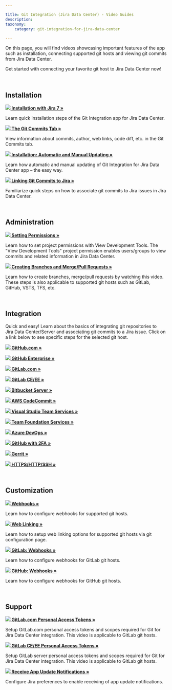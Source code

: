 ```yaml
---

title: Git Integration (Jira Data Center) - Video Guides
description:
taxonomy:
    category: git-integration-for-jira-data-center

---
```


On this page, you will find videos showcasing important features of the app such as installation, connecting supported git hosts and viewing git commits from Jira Data Center.

Get started with connecting your favorite git host to Jira Data Center now!

<br>

## Installation

**[![](/wp-content/uploads/gij-vid-play-icon-20.png) Installation with Jira 7 »](https://bigbrassband.wistia.com/medias/lr0jp6ntfd)**

Learn quick installation steps of the Git Integration app for Jira Data Center.

**[![](/wp-content/uploads/gij-vid-play-icon-20.png) The Git Commits Tab »](https://bigbrassband.wistia.com/medias/fp60i95l2w)**

View information about commits, author, web links, code diff, etc. in the Git Commits tab.

**[![](/wp-content/uploads/gij-vid-play-icon-20.png) Installation: Automatic and Manual Updating »](https://bigbrassband.wistia.com/medias/aoyowvw485)**

Learn how automatic and manual updating of Git Integration for Jira Data Center app – the easy way.

**[![](/wp-content/uploads/gij-vid-play-icon-20.png) Linking Git Commits to Jira »](https://bigbrassband.wistia.com/medias/cs229y2gzj)**

Familiarize quick steps on how to associate git commits to Jira issues in Jira Data Center.

<br>

## Administration

**[![](/wp-content/uploads/gij-vid-play-icon-20.png) Setting Permissions »](https://bigbrassband.wistia.com/medias/21vd3arsj6)**

Learn how to set project permissions with View Development Tools. The "View Development Tools" project permission enables users/groups to view commits and related information in Jira Data Center.

**[![](/wp-content/uploads/gij-vid-play-icon-20.png) Creating Branches and Merge/Pull Requests »](https://bigbrassband.wistia.com/medias/c5qh10mjgf)**

Learn how to create branches, merge/pull requests by watching this video. These steps is also applicable to supported git hosts such as GitLab, GitHub, VSTS, TFS, etc.

<br>

## Integration

Quick and easy! Learn about the basics of integrating git repositories to Jira Data Center/Server and associating git commits to a Jira issue. Click on a link below to see specific steps for the selected git host.

**[![](/wp-content/uploads/gij-vid-play-icon-20.png) GitHub.com »](https://bigbrassband.wistia.com/medias/8jtnqzp79y)**

**[![](/wp-content/uploads/gij-vid-play-icon-20.png) GitHub Enterprise »](https://bigbrassband.wistia.com/medias/vfwwqnn3mm)**

**[![](/wp-content/uploads/gij-vid-play-icon-20.png) GitLab.com »](https://bigbrassband.wistia.com/medias/hi45vum4yp)**

**[![](/wp-content/uploads/gij-vid-play-icon-20.png) GitLab CE/EE »](https://bigbrassband.wistia.com/medias/q9q0zg3rug)**

**[![](/wp-content/uploads/gij-vid-play-icon-20.png) Bitbucket Server »](https://bigbrassband.wistia.com/medias/t06mkhx4ae)**

**[![](/wp-content/uploads/gij-vid-play-icon-20.png) AWS CodeCommit »](https://bigbrassband.wistia.com/medias/5w5p0lbz77)**

**[![](/wp-content/uploads/gij-vid-play-icon-20.png) Visual Studio Team Services »](https://bigbrassband.wistia.com/medias/n840jfrer4)**

**[![](/wp-content/uploads/gij-vid-play-icon-20.png) Team Foundation Services »](https://bigbrassband.wistia.com/medias/czu7wovicv)**

**[![](/wp-content/uploads/gij-vid-play-icon-20.png) Azure DevOps »](https://bigbrassband.wistia.com/medias/czu7wovicv)**

**[![](/wp-content/uploads/gij-vid-play-icon-20.png) GitHub with 2FA »](https://bigbrassband.wistia.com/medias/td1tnswem8)**

**[![](/wp-content/uploads/gij-vid-play-icon-20.png) Gerrit »](https://bigbrassband.wistia.com/medias/eolraizc6s)**

**[![](/wp-content/uploads/gij-vid-play-icon-20.png) HTTPS/HTTP/SSH »](https://bigbrassband.wistia.com/medias/bu0wamg1fx)**

<br>

## Customization

**[![](/wp-content/uploads/gij-vid-play-icon-20.png) Webhooks »](https://bigbrassband.wistia.com/medias/4o796wnrdx)**

Learn how to configure webhooks for supported git hosts.

**[![](/wp-content/uploads/gij-vid-play-icon-20.png) Web Linking »](https://bigbrassband.wistia.com/medias/zfxfemq7z8)**

Learn how to setup web linking options for supported git hosts via git configuration page.

**[![](/wp-content/uploads/gij-vid-play-icon-20.png) GitLab: Webhooks »](https://bigbrassband.wistia.com/medias/jp6bqtvkf4)**

Learn how to configure webhooks for GitLab git hosts.

**[![](/wp-content/uploads/gij-vid-play-icon-20.png) GitHub: Webhooks »](https://bigbrassband.wistia.com/medias/iqy5461ebq)**

Learn how to configure webhooks for GitHub git hosts.

<br>

## Support

**[![](/wp-content/uploads/gij-vid-play-icon-20.png) GitLab.com Personal Access Tokens »](https://bigbrassband.wistia.com/medias/pugrp72ylq)**

Setup GitLab.com personal access tokens and scopes required for Git for Jira Data Center integration. This video is applicable to GitLab git hosts.

**[![](/wp-content/uploads/gij-vid-play-icon-20.png) GitLab CE/EE Personal Access Tokens »](https://bigbrassband.wistia.com/medias/pugrp72ylq)**

Setup GitLab server personal access tokens and scopes required for Git for Jira Data Center integration. This video is applicable to GitLab git hosts.

**[![](/wp-content/uploads/gij-vid-play-icon-20.png) Receive App Update Notifications »](https://bigbrassband.wistia.com/medias/u9rojnv0vv)**

Configure Jira preferences to enable receiving of app update notifications.

